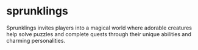 # sprunklings
Sprunklings invites players into a magical world where adorable creatures help solve puzzles and complete quests through their unique abilities and charming personalities.
